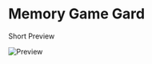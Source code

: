 # Memory Game Gard

Short Preview

![Preview](https://github.com/Erik3010/memory-game-card/blob/master/preview.gif)
